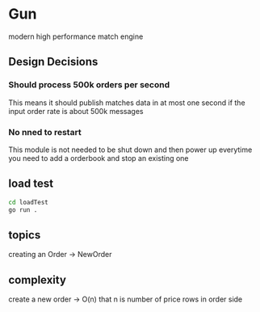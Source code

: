 # Gun
modern high performance match engine


## Design Decisions
### Should process 500k orders per second
This means it should publish matches data in at most one second if the input order rate is about 500k messages


### No nned to restart
This module is not needed to be shut down and then power up everytime you need to add a orderbook and stop an existing one


## load test
```bash
cd loadTest
go run .
```
## topics
creating an Order -> NewOrder


## complexity
create a new order -> O(n) that n is number of price rows in order side